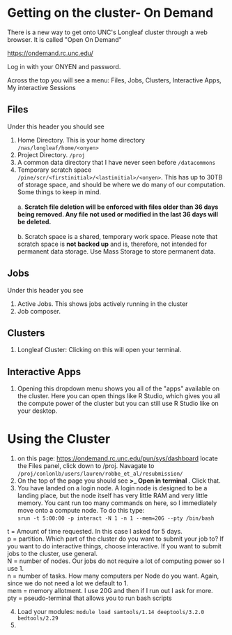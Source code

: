 
# Getting on the cluster- On Demand

There is a new way to get onto UNC's Longleaf cluster through a web browser. It is called "Open On Demand"

https://ondemand.rc.unc.edu/

Log in with your ONYEN and password.

Across the top you will see a menu: Files, Jobs, Clusters, Interactive Apps, My interactive Sessions
## Files
Under this header you should see
1. Home Directory. This is your home directory ```/nas/longleaf/home/<onyen>```
2. Project Directory. ```/proj``` 
3. A common data directory that I have never seen before ```/datacommons```
4. Temporary scratch space ```/pine/scr/<firstinitial>/<lastinitial>/<onyen>```. This has up to 30TB of storage space, and should be where we do many of our computation. Some things to keep in mind. <br><br>
  a. <b>Scratch file deletion will be enforced with files older than 36 days being removed. Any file not used or modified in the last 36 days will be deleted. </b><br><br>
  b. Scratch space is a shared, temporary work space. Please note that scratch space is <b>not backed up</b> and is, therefore, not intended for permanent data storage. Use Mass Storage to store permanent data.

## Jobs
Under this header you see
1. Active Jobs. This shows jobs actively running in the cluster
2. Job composer.

## Clusters
1. Longleaf Cluster: Clicking on this will open your terminal.

## Interactive Apps
1. Opening this dropdown menu shows you all of the "apps" available on the cluster. Here you can open things like R Studio, which gives you all the compute power of the cluster but you can still use R Studio like on your desktop.

# Using the Cluster
1. on this page: https://ondemand.rc.unc.edu/pun/sys/dashboard locate the Files panel, click down to /proj. Navagate to  ```/proj/conlonlb/users/lauren/robbe_et_al/resubmission/```
2. On the top of the page you should see <b>>_ Open in terminal </b> . Click that.
3. You have landed on a login node. A login node is designed to be a landing place, but the node itself has very little RAM and very little memory. You cant run too many commands on here, so I immediately move onto a compute node. To do this type: <br>
 ``` srun -t 5:00:00 -p interact -N 1 -n 1 --mem=20G --pty /bin/bash ``` <br>

 t = Amount of time requested. In this case I asked for 5 days. <br>
 p = partition. Which part of the cluster do you want to submit your job to? If you want to do interactive things, choose interactive. If you want to submit jobs to the cluster, use general. <br>
 N = number of nodes. Our jobs do not require a lot of computing power so I use 1. <br>
 n = number of tasks. How many computers per Node do you want. Again, since we do not need a lot we default to 1. <br>
 mem = memory allotment. I use 20G and then if I run out I ask for more. <br>
 pty = pseudo-terminal that allows you to run bash scripts <br>
 
4. Load your modules:
```module load samtools/1.14 deeptools/3.2.0 bedtools/2.29```
5. 

 
 
 
 
